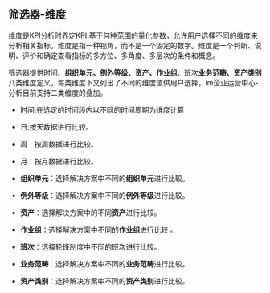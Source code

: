 ## 筛选器-维度
维度是KPI分析时界定KPI 基于何种范围的量化参数，允许用户选择不同的维度来分析相关指标。维度是指一种视角，而不是一个固定的数字。维度是一个判断、说明、评价和确定查看指标的多方位、多角度、多层次的条件和概念。

筛选器提供时间、**组织单元、例外等级、资产、作业组**、班次**业务范畴、资产类别**八类维度定义，每类维度下又列出了不同的维度值供用户选择，im企业运营中心-分析目前支持二类维度的叠加。

* 时间:在选定的时间段内以不同的时间周期为维度计算 
* 日:按天数据进行比较。

* 周：按周数据进行比较。

* 月：按月数据进行比较。

* **组织单元**：选择解决方案中不同的**组织单元**进行比较。

* **例外等级**：选择解决方案中不同的**例外等级**进行比较。

* **资产**：选择解决方案中的不同**资产**进行比较。

* **作业组**：选择解决方案中不同的**作业组**进行比较 。
* **班次**：选择轮班制度中不同的班次进行比较。

* **业务范畴**：选择解决方案中不同的**业务范畴**进行比较。

* **资产类别**：选择解决方案中不同的**资产类别**进行比较。